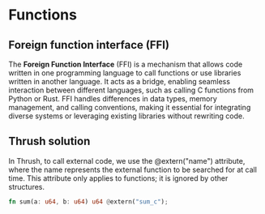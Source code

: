 # Functions

## Foreign function interface (FFI)

The **Foreign Function Interface** (FFI) is a mechanism that allows code written in one programming language to call functions or use libraries written in another language. It acts as a bridge, enabling seamless interaction between different languages, such as calling C functions from Python or Rust. FFI handles differences in data types, memory management, and calling conventions, making it essential for integrating diverse systems or leveraging existing libraries without rewriting code.

## Thrush solution

In Thrush, to call external code, we use the @extern("name") attribute, where the name represents the external function to be searched for at call time. This attribute only applies to functions; it is ignored by other structures.

```rust
fn sum(a: u64, b: u64) u64 @extern("sum_c");
```

